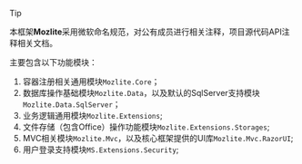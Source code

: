 > [!TIP]
> 本框架**Mozlite**采用微软命名规范，对公有成员进行相关注释，项目源代码API注释相关文档。

主要包含以下功能模块：

1. 容器注册相关通用模块`Mozlite.Core`；
2. 数据库操作基础模块`Mozlite.Data`，以及默认的SqlServer支持模块`Mozlite.Data.SqlServer`；
3. 业务逻辑通用模块`Mozlite.Extensions`;
4. 文件存储（包含Office）操作功能模块`Mozlite.Extensions.Storages`;
5. MVC相关模块`Mozlite.Mvc`，以及核心框架提供的UI库`Mozlite.Mvc.RazorUI`;
6. 用户登录支持模块`MS.Extensions.Security`;
